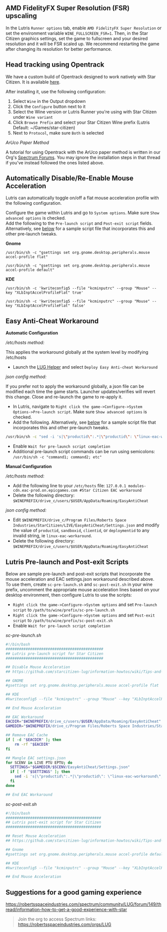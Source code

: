## AMD FidelityFX Super Resolution (FSR) upscaling
In the Lutris `Runner options` tab, enable `AMD FidelityFX Super Resolution` or set the environment variable `WINE_FULLSCREEN_FSR=1`. Then, in the Star Citizen graphics settings, set the game to fullscreen and your desired resolution and it will be FSR scaled up. We recommend restarting the game after changing its resolution for better performance.

## Head tracking using Opentrack
We have a custom build of Opentrack designed to work natively with Star Citizen. It is available [here](https://github.com/Priton-CE/opentrack-StarCitizen).

After installing it, use the following configuration:
1. Select `Wine` in the Output dropdown
2. Click the `Configure` button next to it
3. Select the Wine version or Lutris Runner you're using with Star Citizen under `Wine variant`
4. Click `Browse Prefix` and select your Star Citizen Wine prefix (Lutris Default: ~/Games/star-citizen)
5. Next to `Protocol`, make sure `Both` is selected

_ArUco Paper Method_

A tutorial for using Opentrack with the ArUco paper method is written in our Org's [Spectrum Forums](https://robertsspaceindustries.com/spectrum/community/LUG/forum/194647/thread/tutorial-opentrack-aruco-for-star-citizen-via-lutr). You may ignore the installation steps in that thread if you've instead followed the ones listed above.


## Automatically Disable/Re-Enable Mouse Acceleration
Lutris can automatically toggle on/off a flat mouse acceleration profile with the following configuration.

Configure the game within Lutris and go to `System options`. Make sure `Show advanced options` is checked.  
Add the following to the `Pre-launch script` and `Post-exit script` fields.  
Alternatively, see [below](https://github.com/starcitizen-lug/information-howtos/wiki/Tips-and-Tricks#lutris-pre-launch-and-post-exit-scripts) for a sample script file that incorporates this and other pre-launch tweaks.

**Gnome**

`/usr/bin/sh -c "gsettings set org.gnome.desktop.peripherals.mouse accel-profile flat"`

`/usr/bin/sh -c "gsettings set org.gnome.desktop.peripherals.mouse accel-profile default"`

**KDE**

`/usr/bin/sh -c 'kwriteconfig5 --file "kcminputrc" --group "Mouse" --key "XLbInptAccelProfileFlat" true'`

`/usr/bin/sh -c 'kwriteconfig5 --file "kcminputrc" --group "Mouse" --key "XLbInptAccelProfileFlat" false'`


## Easy Anti-Cheat Workaround
**Automatic Configuration**

_/etc/hosts method:_

This applies the workaround globally at the system level by modifying /etc/hosts
* Launch the [LUG Helper](https://github.com/starcitizen-lug/lug-helper) and select `Deploy Easy Anti-cheat Workaround`

_json config method:_

If you prefer not to apply the workaround globally, a json file can be modified each time the game starts. Launcher updates/verifies will revert this change. Close and re-launch the game to re-apply it.
* In Lutris, navigate to `Right click the game->Configure->System Options->Pre-launch script`. Make sure `Show advanced options` is checked.
* Add the following. Alternatively, see [below](https://github.com/starcitizen-lug/information-howtos/wiki/Tips-and-Tricks#lutris-pre-launch-and-post-exit-scripts) for a sample script file that incorporates this and other pre-launch tweaks.
```sh
/usr/bin/sh -c "sed -i 's|\"productid\":.*|\"productid\": \"linux-eac-workaround\",|' \"$WINEPREFIX/drive_c/Program Files/Roberts Space Industries/StarCitizen/LIVE/EasyAntiCheat/Settings.json\""
```
* Enable `Wait for pre-launch script completion`
* Additional pre-launch script commands can be run using semicolons: `/usr/bin/sh -c "command1; command2; etc"`

**Manual Configuration**

_/etc/hosts method:_

* Add the following line to your `/etc/hosts` file:
`127.0.0.1 modules-cdn.eac-prod.on.epicgames.com #Star Citizen EAC workaround`
* Delete the following directory:
`$WINEPREFIX/drive_c/users/$USER/AppData/Roaming/EasyAntiCheat`

_json config method:_

* Edit `$WINEPREFIX/drive_c/Program Files/Roberts Space Industries/StarCitizen/LIVE/EasyAntiCheat/Settings.json` and modify the value of `productid`, `sandboxid`, `clientid`, or `deploymentid` to any invalid string, ie `linux-eac-workaround`.
* Delete the following directory:
`$WINEPREFIX/drive_c/users/$USER/AppData/Roaming/EasyAntiCheat`


## Lutris Pre-launch and Post-exit Scripts
Below are sample pre-launch and post-exit scripts that incorporate the mouse acceleration and EAC settings.json workaround described above.  
To use them, create `sc-pre-launch.sh` and `sc-post-exit.sh` in your wine prefix, uncomment the appropriate mouse acceleration lines based on your desktop environment, then configure Lutris to use the scripts:
- `Right click the game->Configure->System options` and set `Pre-launch script` to `/path/to/wine/prefix/sc-pre-launch.sh`
- `Right click the game->Configure->System options` and set `Post-exit script` to `/path/to/wine/prefix/sc-post-exit.sh`
- Enable `Wait for pre-launch script completion`

_sc-pre-launch.sh_
```bash
#!/bin/bash
############################################
## Lutris pre-launch script for Star Citizen
############################################

## Disable Mouse Acceleration 
## https://github.com/starcitizen-lug/information-howtos/wiki/Tips-and-Tricks#automatically-disablere-enable-mouse-acceleration

## GNOME
#gsettings set org.gnome.desktop.peripherals.mouse accel-profile flat

## KDE
#kwriteconfig5 --file "kcminputrc" --group "Mouse" --key "XLbInptAccelProfileFlat" true

## End Mouse Acceleration

## EAC Workaround
EACDIR="$WINEPREFIX/drive_c/users/$USER/AppData/Roaming/EasyAntiCheat"
GAMEDIR="$WINEPREFIX/drive_c/Program Files/Roberts Space Industries/StarCitizen"

## Remove EAC Cache
if [ -d "$EACDIR" ]; then
    rm -rf "$EACDIR"
fi

## Mangle EAC settings.json
for SCENV in LIVE PTU EPTU; do
  SETTINGS="$GAMEDIR/$SCENV/EasyAntiCheat/Settings.json"
  if [ -f "$SETTINGS" ]; then
    sed -i 's|\"productid\":.*|\"productid\": \"linux-eac-workaround\",|' "$SETTINGS"
  fi
done

## End EAC Workaround
```

_sc-post-exit.sh_
```bash
#!/bin/bash
###########################################
## Lutris post-exit script for Star Citizen
###########################################

## Reset Mouse Acceleration 
## https://github.com/starcitizen-lug/information-howtos/wiki/Tips-and-Tricks#automatically-disablere-enable-mouse-acceleration

## Gnome
#gsettings set org.gnome.desktop.peripherals.mouse accel-profile default

## KDE
#kwriteconfig5 --file "kcminputrc" --group "Mouse" --key "XLbInptAccelProfileFlat" false

## End Mouse Acceleration
```


## Suggestions for a good gaming experience
https://robertsspaceindustries.com/spectrum/community/LUG/forum/149/thread/information-how-to-get-a-good-experience-with-star
> Join the org to access Spectrum links: https://robertsspaceindustries.com/orgs/LUG
